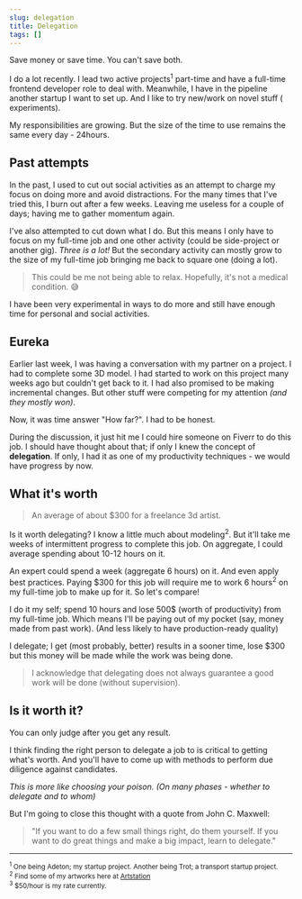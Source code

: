 ```yaml
---
slug: delegation
title: Delegation
tags: []
---
```


Save money or save time. You can't save both.

<!--truncate-->

I do a lot recently. I lead two active projects<sup>1</sup> part-time and have a full-time frontend developer role to
deal with.
Meanwhile, I have in the pipeline another startup I want to set up. And I like to try new/work on novel stuff (
experiments).

My responsibilities are growing. But the size of the time to use remains the same every day - 24hours.

## Past attempts

In the past, I used to cut out social activities as an attempt to charge my focus on doing more and avoid distractions.
For the many times that I've tried this, I burn out after a few weeks.
Leaving me useless for a couple of days; having me to gather momentum again.

I've also attempted to cut down what I do. But this means I only have to focus on my full-time job and one other
activity
(could be side-project or another gig). _Three is a lot!_ But the secondary activity can mostly grow to the size of my
full-time job bringing
me back to square one (doing a lot).

> This could be me not being able to relax. Hopefully, it's not a medical condition. 😅

I have been very experimental in ways to do more and still have enough time for personal and social activities.

## Eureka

Earlier last week, I was having a conversation with my partner on a project. I had to complete some 3D model.
I had started to work on this project many weeks ago but couldn't get back to it. I had also promised to be making
incremental
changes. But other stuff were competing for my attention _(and they mostly won)_.

Now, it was time answer "How far?". I had to be honest.

During the discussion, it just hit me I could hire someone on Fiverr to do this job.
I should have thought about that; if only I knew the concept of **delegation**. If only, I had
it as one of my productivity techniques - we would have progress by now.

## What it's worth

> An average of about $300 for a freelance 3d artist.

Is it worth delegating? I know a little much about modeling<sup>2</sup>.
But it'll take me weeks of intermittent progress to complete this job. On aggregate, I could average spending about
10-12 hours on it.

An expert could spend a week (aggregate 6 hours) on it. And even apply best practices.
Paying $300 for this job will require me to work 6 hours<sup>2</sup> on my full-time job to make up for it. So let's
compare!

I do it my self; spend 10 hours and lose 500$ (worth of productivity) from my full-time job.
Which means I'll be paying out of my pocket (say, money made from past work).
(And less likely to have production-ready quality)

I delegate; I get (most probably, better) results in a sooner time, lose $300 but this money will be made while the work
was being done.

> I acknowledge that delegating does not always guarantee a good work will be done (without supervision).

## Is it worth it?

You can only judge after you get any result.

I think finding the right person to delegate a job to is critical to getting what's worth. 
And you'll have to come up with methods to perform due diligence against candidates.

_This is more like choosing your poison. (On many phases - whether to delegate and to whom)_

But I'm going to close this thought with a quote from John C. Maxwell:

> "If you want to do a few small things right, do them yourself. If you want to do great things and make a big impact, learn to delegate."

---

<small><sup>1</sup> One being Adeton; my startup project. Another being Trot; a transport startup project. </small>
<br />
<small><sup>2</sup> Find some of my artworks here at <a href="https://artstation.com/degreat">Artstation</a> </small>
<br />
<small><sup>3</sup> $50/hour is my rate currently.</small>
